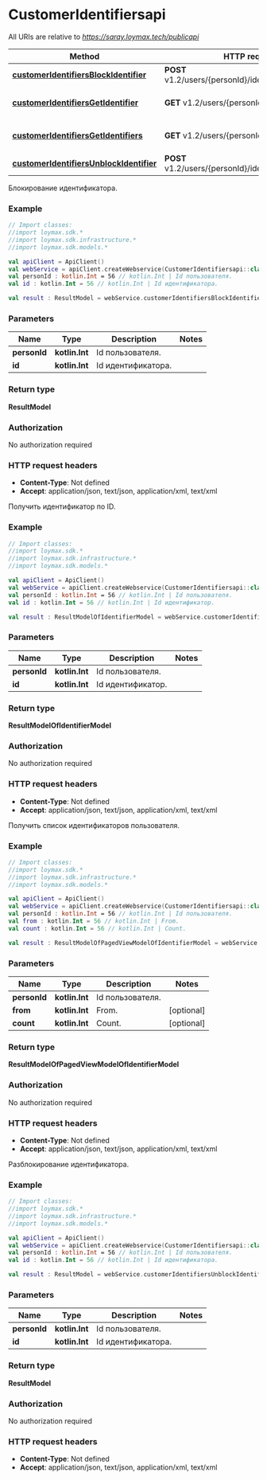 # CustomerIdentifiersapi

All URIs are relative to *https://saray.loymax.tech/publicapi*

Method | HTTP request | Description
------------- | ------------- | -------------
[**customerIdentifiersBlockIdentifier**](CustomerIdentifiersapi.md#customerIdentifiersBlockIdentifier) | **POST** v1.2/users/{personId}/identifiers/{id}/block | Блокирование идентификатора.
[**customerIdentifiersGetIdentifier**](CustomerIdentifiersapi.md#customerIdentifiersGetIdentifier) | **GET** v1.2/users/{personId}/identifiers/{id} | Получить идентификатор по ID.
[**customerIdentifiersGetIdentifiers**](CustomerIdentifiersapi.md#customerIdentifiersGetIdentifiers) | **GET** v1.2/users/{personId}/identifiers | Получить список идентификаторов пользователя.
[**customerIdentifiersUnblockIdentifier**](CustomerIdentifiersapi.md#customerIdentifiersUnblockIdentifier) | **POST** v1.2/users/{personId}/identifiers/{id}/unblock | Разблокирование идентификатора.



Блокирование идентификатора.

### Example
```kotlin
// Import classes:
//import loymax.sdk.*
//import loymax.sdk.infrastructure.*
//import loymax.sdk.models.*

val apiClient = ApiClient()
val webService = apiClient.createWebservice(CustomerIdentifiersapi::class.java)
val personId : kotlin.Int = 56 // kotlin.Int | Id пользователя.
val id : kotlin.Int = 56 // kotlin.Int | Id идентификатора.

val result : ResultModel = webService.customerIdentifiersBlockIdentifier(personId, id)
```

### Parameters

Name | Type | Description  | Notes
------------- | ------------- | ------------- | -------------
 **personId** | **kotlin.Int**| Id пользователя. |
 **id** | **kotlin.Int**| Id идентификатора. |

### Return type

**ResultModel**

### Authorization

No authorization required

### HTTP request headers

 - **Content-Type**: Not defined
 - **Accept**: application/json, text/json, application/xml, text/xml


Получить идентификатор по ID.

### Example
```kotlin
// Import classes:
//import loymax.sdk.*
//import loymax.sdk.infrastructure.*
//import loymax.sdk.models.*

val apiClient = ApiClient()
val webService = apiClient.createWebservice(CustomerIdentifiersapi::class.java)
val personId : kotlin.Int = 56 // kotlin.Int | Id пользователя.
val id : kotlin.Int = 56 // kotlin.Int | Id идентификатор.

val result : ResultModelOfIdentifierModel = webService.customerIdentifiersGetIdentifier(personId, id)
```

### Parameters

Name | Type | Description  | Notes
------------- | ------------- | ------------- | -------------
 **personId** | **kotlin.Int**| Id пользователя. |
 **id** | **kotlin.Int**| Id идентификатор. |

### Return type

**ResultModelOfIdentifierModel**

### Authorization

No authorization required

### HTTP request headers

 - **Content-Type**: Not defined
 - **Accept**: application/json, text/json, application/xml, text/xml


Получить список идентификаторов пользователя.

### Example
```kotlin
// Import classes:
//import loymax.sdk.*
//import loymax.sdk.infrastructure.*
//import loymax.sdk.models.*

val apiClient = ApiClient()
val webService = apiClient.createWebservice(CustomerIdentifiersapi::class.java)
val personId : kotlin.Int = 56 // kotlin.Int | Id пользователя.
val from : kotlin.Int = 56 // kotlin.Int | From.
val count : kotlin.Int = 56 // kotlin.Int | Count.

val result : ResultModelOfPagedViewModelOfIdentifierModel = webService.customerIdentifiersGetIdentifiers(personId, from, count)
```

### Parameters

Name | Type | Description  | Notes
------------- | ------------- | ------------- | -------------
 **personId** | **kotlin.Int**| Id пользователя. |
 **from** | **kotlin.Int**| From. | [optional]
 **count** | **kotlin.Int**| Count. | [optional]

### Return type

**ResultModelOfPagedViewModelOfIdentifierModel**

### Authorization

No authorization required

### HTTP request headers

 - **Content-Type**: Not defined
 - **Accept**: application/json, text/json, application/xml, text/xml


Разблокирование идентификатора.

### Example
```kotlin
// Import classes:
//import loymax.sdk.*
//import loymax.sdk.infrastructure.*
//import loymax.sdk.models.*

val apiClient = ApiClient()
val webService = apiClient.createWebservice(CustomerIdentifiersapi::class.java)
val personId : kotlin.Int = 56 // kotlin.Int | Id пользователя.
val id : kotlin.Int = 56 // kotlin.Int | Id идентификатора.

val result : ResultModel = webService.customerIdentifiersUnblockIdentifier(personId, id)
```

### Parameters

Name | Type | Description  | Notes
------------- | ------------- | ------------- | -------------
 **personId** | **kotlin.Int**| Id пользователя. |
 **id** | **kotlin.Int**| Id идентификатора. |

### Return type

**ResultModel**

### Authorization

No authorization required

### HTTP request headers

 - **Content-Type**: Not defined
 - **Accept**: application/json, text/json, application/xml, text/xml

